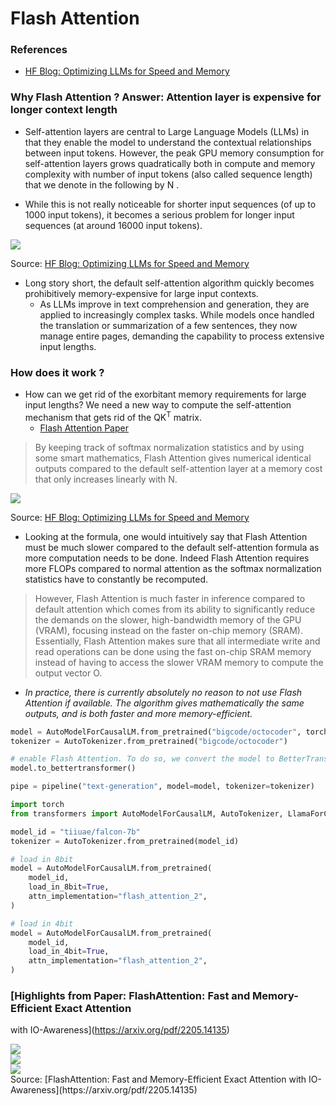 # Flash Attention

### References
- [HF Blog: Optimizing LLMs for Speed and Memory](https://huggingface.co/docs/transformers/main/en/llm_tutorial_optimization#optimizing-llms-for-speed-and-memory)


### Why Flash Attention ? Answer: Attention layer is expensive for longer context length
- Self-attention layers are central to Large Language Models (LLMs) in that they enable the model to understand the contextual relationships between input tokens. However, the peak GPU memory consumption for self-attention layers grows quadratically both in compute and memory complexity with number of input tokens (also called sequence length) that we denote in the following by N . 

- While this is not really noticeable for shorter input sequences (of up to 1000 input tokens), it becomes a serious problem for longer input sequences (at around 16000 input tokens).

<div class="container py-4 py-md-5 px-4 px-md-3 text-body-secondary">
  <div class="row" >
    <div class="col-lg-4 mb-4">
      <img src="../../_static/genai/inference_optimization/self_attention_memory.png"></img>
    </div>
  </div>
</div>

Source: [HF Blog: Optimizing LLMs for Speed and Memory](https://huggingface.co/docs/transformers/main/en/llm_tutorial_optimization#optimizing-llms-for-speed-and-memory)

- Long story short, the default self-attention algorithm quickly becomes prohibitively memory-expensive for large input contexts.
	- As LLMs improve in text comprehension and generation, they are applied to increasingly complex tasks. While models once handled the translation or summarization of a few sentences, they now manage entire pages, demanding the capability to process extensive input lengths.


### How does it work ?
- How can we get rid of the exorbitant memory requirements for large input lengths? We need a new way to compute the self-attention mechanism that gets rid of the QK<sup>T</sup> matrix.
	- [Flash Attention Paper](https://arxiv.org/abs/2205.14135)

> By keeping track of softmax normalization statistics and by using some smart mathematics, Flash Attention gives numerical identical outputs compared to the default self-attention layer at a memory cost that only increases linearly with N.

<div class="container py-4 py-md-5 px-4 px-md-3 text-body-secondary">
  <div class="row" >
    <div class="col-lg-4 mb-4">
      <img src="../../_static/genai/inference_optimization/flash_attention.png"></img>
    </div>
  </div>
</div>

Source: [HF Blog: Optimizing LLMs for Speed and Memory](https://huggingface.co/docs/transformers/main/en/llm_tutorial_optimization#optimizing-llms-for-speed-and-memory)


- Looking at the formula, one would intuitively say that Flash Attention must be much slower compared to the default self-attention formula as more computation needs to be done. Indeed Flash Attention requires more FLOPs compared to normal attention as the softmax normalization statistics have to constantly be recomputed.

> However, Flash Attention is much faster in inference compared to default attention which comes from its ability to significantly reduce the demands on the slower, high-bandwidth memory of the GPU (VRAM), focusing instead on the faster on-chip memory (SRAM).
> Essentially, Flash Attention makes sure that all intermediate write and read operations can be done using the fast on-chip SRAM memory instead of having to access the slower VRAM memory to compute the output vector O.

- <i>In practice, there is currently absolutely no reason to not use Flash Attention if available. The algorithm gives mathematically the same outputs, and is both faster and more memory-efficient.</i>


```python
model = AutoModelForCausalLM.from_pretrained("bigcode/octocoder", torch_dtype=torch.bfloat16, device_map="auto")
tokenizer = AutoTokenizer.from_pretrained("bigcode/octocoder")

# enable Flash Attention. To do so, we convert the model to BetterTransformer and by doing so enabling PyTorch’s SDPA self-attention which in turn is able to use Flash Attention.
model.to_bettertransformer()

pipe = pipeline("text-generation", model=model, tokenizer=tokenizer)
```


```python
import torch
from transformers import AutoModelForCausalLM, AutoTokenizer, LlamaForCausalLM

model_id = "tiiuae/falcon-7b"
tokenizer = AutoTokenizer.from_pretrained(model_id)

# load in 8bit
model = AutoModelForCausalLM.from_pretrained(
    model_id,
    load_in_8bit=True,
    attn_implementation="flash_attention_2",
)

# load in 4bit
model = AutoModelForCausalLM.from_pretrained(
    model_id,
    load_in_4bit=True,
    attn_implementation="flash_attention_2",
)
```

### [Highlights from Paper: FlashAttention: Fast and Memory-Efficient Exact Attention
with IO-Awareness](https://arxiv.org/pdf/2205.14135)

<div class="container py-4 py-md-5 px-4 px-md-3 text-body-secondary">
  <div class="row" >
    <div class="col-lg-4 mb-4">
      <img src="../../_static/genai/inference_optimization/flash_attention_paper1.png"></img>
    </div>
  </div>
</div>

<div class="container py-4 py-md-5 px-4 px-md-3 text-body-secondary">
  <div class="row" >
    <div class="col-lg-4 mb-4">
      <img src="../../_static/genai/inference_optimization/flash_attention_paper2.png"></img>
    </div>
  </div>
</div>

<div class="container py-4 py-md-5 px-4 px-md-3 text-body-secondary">
  <div class="row" >
    <div class="col-lg-4 mb-4">
      <img src="../../_static/genai/inference_optimization/flash_attention_paper3.png"></img>
    </div>
  </div>
</div>
Source: [FlashAttention: Fast and Memory-Efficient Exact Attention
with IO-Awareness](https://arxiv.org/pdf/2205.14135)

